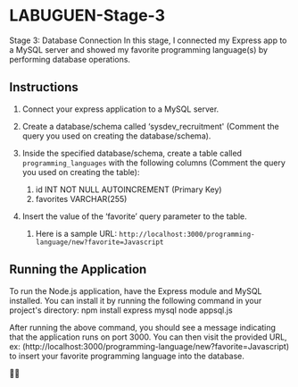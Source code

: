 # LABUGUEN-Stage-3
Stage 3: Database Connection
In this stage, I connected my Express app to a MySQL server and showed my favorite programming language(s) by performing database operations.

## Instructions
1. Connect your express application to a MySQL server. 
2. Create a database/schema called ‘sysdev_recruitment' (Comment the query you used on creating the database/schema).
3. Inside the specified database/schema, create a table called `programming_languages` with the following columns (Comment the query you used on creating the table):
    1. id INT NOT NULL AUTOINCREMENT (Primary Key)
    2. favorites VARCHAR(255)

1. Insert the value of the ‘favorite’ query parameter to the table.
    1. Here is a sample URL: `http://localhost:3000/programming-language/new?favorite=Javascript`
  
## Running the Application
To run the Node.js application, have the Express module and MySQL installed. 
You can install it by running the following command in your project's directory:
npm install express mysql
node appsql.js

After running the above command, you should see a message indicating that the application runs on port 3000. 
You can then visit the provided URL, ex: (http://localhost:3000/programming-language/new?favorite=Javascript) to insert your favorite programming language into the database.

🚀👾
